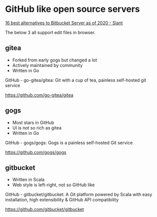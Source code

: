 # GitHub like open source servers

[16 best alternatives to Bitbucket Server as of 2020 - Slant](https://www.slant.co/options/4864/alternatives/~bitbucket-server-alternatives)

The below 3 all support edit files in browser.

## gitea

* Forked from early gogs but changed a lot
* Actively maintained by community
* Written in Go

GitHub - go-gitea/gitea: Git with a cup of tea, painless self-hosted git service

https://github.com/go-gitea/gitea

## gogs

* Most stars in GitHub
* UI is not so rich as gitea
* Written in Go

GitHub - gogs/gogs: Gogs is a painless self-hosted Git service

https://github.com/gogs/gogs

## gitbucket

* Written in Scala
* Web style is left-right, not so GitHub like

GitHub - gitbucket/gitbucket: A Git platform powered by Scala with easy installation, high extensibility & GitHub API compatibility

https://github.com/gitbucket/gitbucket


